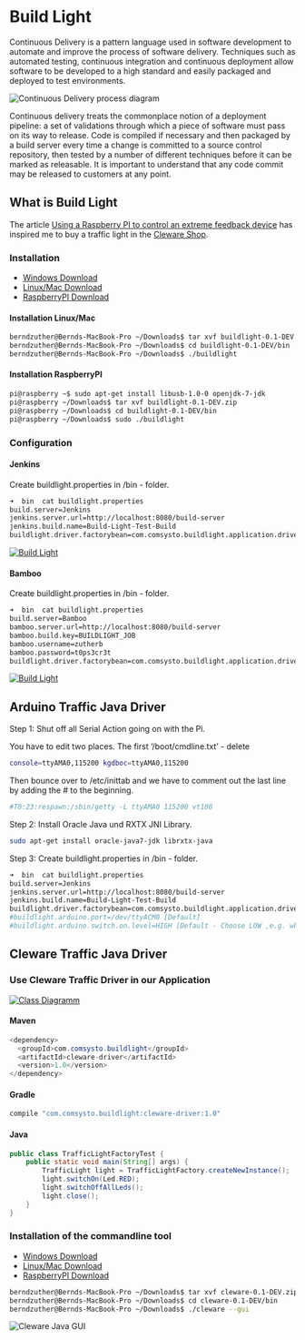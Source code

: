 Build Light
===========

Continuous Delivery is a pattern language used in software development to automate and improve the process of
software delivery. Techniques such as automated testing, continuous integration and continuous deployment allow
software to be developed to a high standard and easily packaged and deployed to test environments.

![Continuous Delivery process diagram](picture/Continuous_Delivery_process_diagram.png)

Continuous delivery treats the commonplace notion of a deployment pipeline: a set of validations through
which a piece of software must pass on its way to release. Code is compiled if necessary and then packaged by a
build server every time a change is committed to a source control repository, then tested by a number of different
techniques before it can be marked as releasable. It is important to understand that any code commit may be released to
customers at any point.

What is Build Light
-------------------

The article [Using a Raspberry PI to control an extreme feedback device](http://blog.codecentric.de/en/2013/07/using-a-raspberry-pi-to-control-an-extreme-feedback-devices/)
has inspired me to buy a traffic light in the [Cleware Shop](http://www.cleware-shop.de/).


### Installation ###

* [Windows Download](http://h1994633.stratoserver.net:9090/job/Build-Light/lastSuccessfulBuild/artifact/app/buildlight/build/distributions/buildlight-1.1.zip)
* [Linux/Mac Download](http://h1994633.stratoserver.net:9090/job/Build-Light/lastSuccessfulBuild/artifact/app/buildlight/build/distributions/buildlight-1.1.tar)
* [RaspberryPI Download](http://h1994633.stratoserver.net:9090/job/Build-Light/lastSuccessfulBuild/artifact/app/buildlight-pi/build/distributions/buildlight-pi-1.1.tar)

#### Installation Linux/Mac ####

```bash
berndzuther@Bernds-MacBook-Pro ~/Downloads$ tar xvf buildlight-0.1-DEV.zip
berndzuther@Bernds-MacBook-Pro ~/Downloads$ cd buildlight-0.1-DEV/bin
berndzuther@Bernds-MacBook-Pro ~/Downloads$ ./buildlight
```

#### Installation RaspberryPI ####

```bash
pi@raspberry ~$ sudo apt-get install libusb-1.0-0 openjdk-7-jdk
pi@raspberry ~/Downloads$ tar xvf buildlight-0.1-DEV.zip
pi@raspberry ~/Downloads$ cd buildlight-0.1-DEV/bin
pi@raspberry ~/Downloads$ sudo ./buildlight
```

### Configuration ###

#### Jenkins ####

Create buildlight.properties in <buildlight directory>/bin - folder.

```bash
➜  bin  cat buildlight.properties
build.server=Jenkins
jenkins.server.url=http://localhost:8080/build-server
jenkins.build.name=Build-Light-Test-Build
buildlight.driver.factorybean=com.comsysto.buildlight.application.driver.ClewareDriverFactoryBean
```

[![Build Light](picture/Build-Light.jpg)](http://youtu.be/ArT32kL_j9g)

#### Bamboo ####

Create buildlight.properties in <buildlight directory>/bin - folder.

```bash
➜  bin  cat buildlight.properties
build.server=Bamboo
bamboo.server.url=http://localhost:8080/build-server
bamboo.build.key=BUILDLIGHT_JOB
bamboo.username=zutherb
bamboo.password=t0ps3cr3t
buildlight.driver.factorybean=com.comsysto.buildlight.application.driver.BlinkStickDriverFactoryBean
```

[![Build Light](picture/Build-Light.jpg)](http://youtu.be/IfQtBqZTjnQ)

Arduino Traffic Java Driver
---------------------------

Step 1: Shut off all Serial Action going on with the Pi.

You have to edit two places.  The first ‘/boot/cmdline.txt’ - delete

```bash
console=ttyAMA0,115200 kgdboc=ttyAMA0,115200
```

Then bounce over to /etc/inittab and we have to comment out the last line by adding the # to the beginning.

```bash
#T0:23:respawn:/sbin/getty -L ttyAMA0 115200 vt100
```

Step 2: Install Oracle Java und RXTX JNI Library.

```bash
sudo apt-get install oracle-java7-jdk librxtx-java
```

Step 3: Create buildlight.properties in <buildlight-pi directory>/bin - folder.

```bash
➜  bin  cat buildlight.properties
build.server=Jenkins
jenkins.server.url=http://localhost:8080/build-server
jenkins.build.name=Build-Light-Test-Build
buildlight.driver.factorybean=com.comsysto.buildlight.application.driver.ArduinoDriverFactoryBean
#buildlight.arduino.port=/dev/ttyACM0 [Default]
#buildlight.arduino.switch.on.level=HIGH [Default - Choose LOW ,e.g. when relays switch on low pegal]

```

Cleware Traffic Java Driver
---------------------------

### Use Cleware Traffic Driver in our Application ###

[![Class Diagramm](picture/classdiagram.png)](picture/classdiagram.png)

#### Maven ####
```java
<dependency>
  <groupId>com.comsysto.buildlight</groupId>
  <artifactId>cleware-driver</artifactId>
  <version>1.0</version>
</dependency>
```
#### Gradle ####
```groovy
compile "com.comsysto.buildlight:cleware-driver:1.0"
```
#### Java ####
```java
public class TrafficLightFactoryTest {
    public static void main(String[] args) {
        TrafficLight light = TrafficLightFactory.createNewInstance();
        light.switchOn(Led.RED);
        light.switchOffAllLeds();
        light.close();
    }
}
```

### Installation of the commandline tool ###

* [Windows Download](http://h1994633.stratoserver.net:9090/job/Build-Light/lastSuccessfulBuild/artifact/driver/cleware/build/distributions/cleware-0.1-DEV.zip)
* [Linux/Mac Download](http://h1994633.stratoserver.net:9090/job/Build-Light/lastSuccessfulBuild/artifact/driver/cleware/build/distributions/cleware-0.1-DEV.tar)
* [RaspberryPI Download](http://h1994633.stratoserver.net:9090/job/Build-Light/lastSuccessfulBuild/artifact/driver/cleware-pi/build/distributions/cleware-pi-0.1-DEV.tar)

```bash
berndzuther@Bernds-MacBook-Pro ~/Downloads$ tar xvf cleware-0.1-DEV.zip
berndzuther@Bernds-MacBook-Pro ~/Downloads$ cd cleware-0.1-DEV/bin
berndzuther@Bernds-MacBook-Pro ~/Downloads$ ./cleware --gui
```
![Cleware Java GUI](picture/driver-gui-screen-windows.png)

